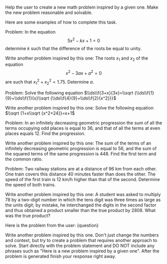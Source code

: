 Help the user to create a new math problem inspired by a given one. Make the new problem reasonable and solvable.

Here are some examples of how to complete this task.


Problem:
In the equation $$5x^2-kx+1=0$$ determine $k$ such that the difference of the roots be equal to unity.

Write another problem inspired by this one:
The roots $x_1$ and $x_2$ of the equation $$x^2-3ax+a^2=0$$ are such that $x_1^2+x_2^2=1.75$. Determine $a$.






Problem:
Solve the following equation $\\ds\\f{3+x}{3x}=\\sqrt {\\ds\\f{1}{9}+\\ds\\f{1}{x}\\sqrt {\\ds\\f{4}{9}+\\ds\\f{2}{x^2}}}$

Write another problem inspired by this one:
Solve the following equation $\\sqrt {1+x\\sqrt {x^2+24}}=x+1$






Problem:
In an infinitely decreasing geometric progression the sum of all the terms occupying odd places is equal to 36, and that of all the terms at even places equals 12. Find the progression.

Write another problem inspired by this one:
The sum of the terms of an infinitely decreasing geometric progression is equal to 56, and the sum of the squared terms of the same progression is 448. Find the first term and the common ratio.






Problem:
Two railway stations are at a distance of 96 km from each other.
One train covers this distance 40 minutes faster than does the other. The speed of the first train is 12 km/h higher than that of the second. Determine the speed of both trains.

Write another problem inspired by this one:
A student was asked to multiply 78 by a two-digit number
in which the tens digit was three times as large as the units digit; by mistake, he interchanged the digits in the second factor and thus obtained a product smaller than the true product by 2808. What was the true product?






Here is the problem from the user:
{question}


Write another problem inspired by this one.
Don't just change the numbers and context, but try to create a problem that requires another approach to solve.
Start directly with the problem statement and DO NOT include any phrases such as "Here is a new problem inspired by a given one".
After the problem is generated finish your response right away.